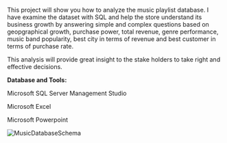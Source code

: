 
This project will show you how to analyze the music playlist database. I have examine the dataset with SQL and help the store understand its business growth by answering simple and complex questions based on geopgraphical growth, purchase power, total revenue, genre performance, music band popularity, best city in terms of revenue and best customer in terms of purchase rate.

This analysis will provide great insight to the stake holders to take right and effective decisions.

**Database and Tools:**

Microsoft SQL Server Management Studio

Microsoft Excel

Microsoft Powerpoint 

![MusicDatabaseSchema](https://github.com/Yo3110/SQL/assets/143214362/fa739440-cb6e-48d8-ba63-409174e0a5b7)
